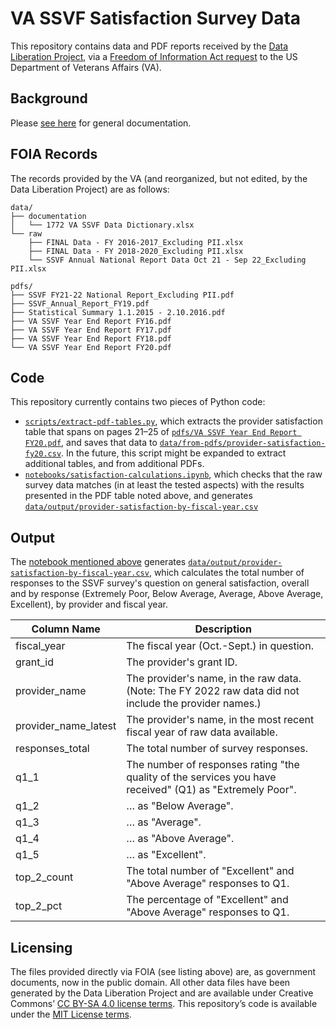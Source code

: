 # VA SSVF Satisfaction Survey Data

This repository contains data and PDF reports received by the [Data Liberation Project](https://www.data-liberation-project.org/), via a [Freedom of Information Act request](https://www.data-liberation-project.org/requests/ssvf-satisfaction-surveys/) to the US Department of Veterans Affairs (VA).

## Background

Please [see here](https://docs.google.com/document/d/1unanFEUnBDVBMK9pmpb0EVvRlpB-jtRC6gwlXSN-If4/edit) for general documentation.

## FOIA Records

The records provided by the VA (and reorganized, but not edited, by the Data Liberation Project) are as follows:

```
data/
├── documentation
│   └── 1772 VA SSVF Data Dictionary.xlsx
└── raw
    ├── FINAL Data - FY 2016-2017_Excluding PII.xlsx
    ├── FINAL Data - FY 2018-2020_Excluding PII.xlsx
    └── SSVF Annual National Report Data Oct 21 - Sep 22_Excluding PII.xlsx

pdfs/
├── SSVF FY21-22 National Report_Excluding PII.pdf
├── SSVF_Annual_Report_FY19.pdf
├── Statistical Summary 1.1.2015 - 2.10.2016.pdf
├── VA SSVF Year End Report FY16.pdf
├── VA SSVF Year End Report FY17.pdf
├── VA SSVF Year End Report FY18.pdf
└── VA SSVF Year End Report FY20.pdf
```

## Code

This repository currently contains two pieces of Python code:

- [`scripts/extract-pdf-tables.py`](scripts/extract-pdf-tables.py), which extracts the provider satisfaction table that spans on pages 21–25 of [`pdfs/VA SSVF Year End Report FY20.pdf`](pdfs/VA%20SSVF%20Year%20End%20Report%20FY20.pdf), and saves that data to [`data/from-pdfs/provider-satisfaction-fy20.csv`](data/from-pdfs/provider-satisfaction-fy20.csv). In the future, this script might be expanded to extract additional tables, and from additional PDFs.
- [`notebooks/satisfaction-calculations.ipynb`](notebooks/satisfaction-calculations.ipynb), which checks that the raw survey data matches (in at least the tested aspects) with the results presented in the PDF table noted above, and generates [`data/output/provider-satisfaction-by-fiscal-year.csv`](data/output/provider-satisfaction-by-fiscal-year.csv)

## Output

The [notebook mentioned above](notebooks/satisfaction-calculations.ipynb) generates [`data/output/provider-satisfaction-by-fiscal-year.csv`](data/output/provider-satisfaction-by-fiscal-year.csv), which calculates the total number of responses to the SSVF survey's question on general satisfaction, overall and by response (Extremely Poor, Below Average, Average, Above Average, Excellent), by provider and fiscal year.

| Column Name | Description |
|-------------|-------------|
| fiscal_year | The fiscal year (Oct.-Sept.) in question. |
| grant_id | The provider's grant ID. |
| provider_name | The provider's name, in the raw data. (Note: The FY 2022 raw data did not include the provider names.) |
| provider_name_latest | The provider's name, in the most recent fiscal year of raw data available. |
| responses_total | The total number of survey responses. |
| q1_1 | The number of responses rating "the quality of the services you have received" (Q1) as "Extremely Poor". |
| q1_2 | … as "Below Average". |
| q1_3 | … as "Average". |
| q1_4 | … as "Above Average". |
| q1_5 | … as "Excellent". |
| top_2_count | The total number of "Excellent" and "Above Average" responses to Q1. |
| top_2_pct | The percentage of "Excellent" and "Above Average" responses to Q1. |


## Licensing

The files provided directly via FOIA (see listing above) are, as government documents, now in the public domain. All other data files have been generated by the Data Liberation Project and are available under Creative Commons’ [CC BY-SA 4.0 license terms](https://creativecommons.org/licenses/by-sa/4.0/). This repository’s code is available under the [MIT License terms](https://opensource.org/license/mit/). 
